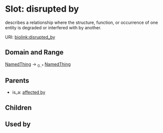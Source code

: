 
# Slot: disrupted by


describes a relationship where the structure, function, or occurrence of one entity is degraded or interfered with by another.

URI: [biolink:disrupted_by](https://w3id.org/biolink/vocab/disrupted_by)


## Domain and Range

[NamedThing](NamedThing.md) &#8594;  <sub>0..\*</sub> [NamedThing](NamedThing.md)

## Parents

 *  is_a: [affected by](affected_by.md)

## Children


## Used by

